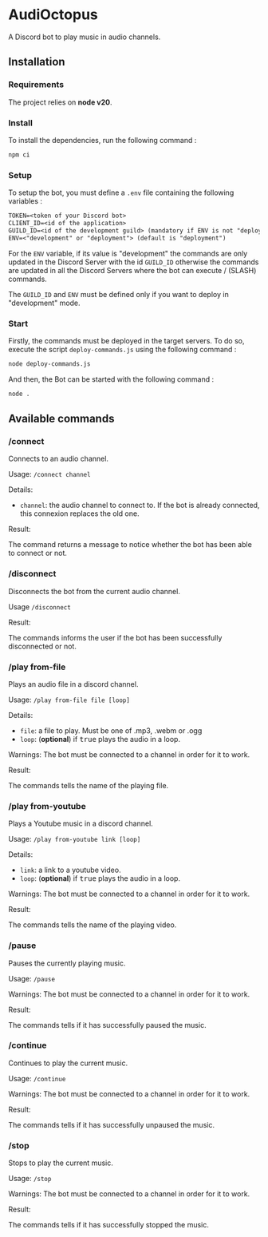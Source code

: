 # AudiOctopus

A Discord bot to play music in audio channels.

## Installation

### Requirements

The project relies on **node v20**.

### Install

To install the dependencies, run the following command :

```bash
npm ci
```

### Setup

To setup the bot, you must define a `.env` file containing the following variables :

```txt
TOKEN=<token of your Discord bot>
CLIENT_ID=<id of the application>
GUILD_ID=<id of the development guild> (mandatory if ENV is not "deployment")
ENV=<"development" or "deployment"> (default is "deployment")
```

For the `ENV` variable, if its value is "development" the commands are only updated in the Discord Server with the id `GUILD_ID` otherwise the commands are updated in all the Discord Servers where the bot can execute / (SLASH) commands.

The `GUILD_ID` and `ENV` must be defined only if you want to deploy in "development" mode.

### Start

Firstly, the commands must be deployed in the target servers. To do so, execute the script `deploy-commands.js` using the following command :

```bash
node deploy-commands.js
```

And then, the Bot can be started with the following command :

```bash
node .
```

## Available commands

### /connect

Connects to an audio channel.

Usage: `/connect channel`

Details:   
- `channel`: the audio channel to connect to. If the bot is already connected, this connexion replaces the old one.

Result:    

The command returns a message to notice whether the bot has been able to connect or not.

### /disconnect

Disconnects the bot from the current audio channel.

Usage `/disconnect`

Result:

The commands informs the user if the bot has been successfully disconnected or not.

### /play from-file

Plays an audio file in a discord channel.

Usage: `/play from-file file [loop]`

Details:
- `file`: a file to play. Must be one of .mp3, .webm or .ogg
- `loop`: (**optional**) if <tt>true</tt> plays the audio in a loop.

Warnings: The bot must be connected to a channel in order for it to work.

Result:

The commands tells the name of the playing file. 

### /play from-youtube

Plays a Youtube music in a discord channel.

Usage: `/play from-youtube link [loop]`

Details:
- `link`: a link to a youtube video.
- `loop`: (**optional**) if <tt>true</tt> plays the audio in a loop.

Warnings: The bot must be connected to a channel in order for it to work.

Result:

The commands tells the name of the playing video. 

### /pause

Pauses the currently playing music.

Usage: `/pause`

Warnings: The bot must be connected to a channel in order for it to work.

Result:

The commands tells if it has successfully paused the music.

### /continue

Continues to play the current music.

Usage: `/continue`

Warnings: The bot must be connected to a channel in order for it to work.

Result:

The commands tells if it has successfully unpaused the music.

### /stop

Stops to play the current music.

Usage: `/stop`

Warnings: The bot must be connected to a channel in order for it to work.

Result:

The commands tells if it has successfully stopped the music.